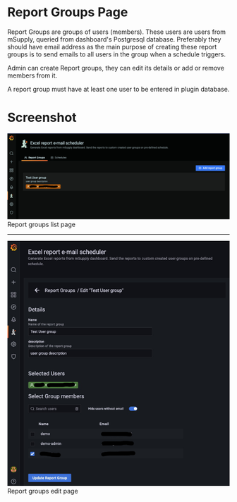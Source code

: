 # Report Groups Page

Report Groups are groups of users (members). These users are users from mSupply, queried from dashboard's Postgresql database. Preferably they should have email address as the main purpose of creating these report groups is to send emails to all users in the group when a schedule triggers.

Admin can create Report groups, they can edit its details or add or remove members from it.

A report group must have at least one user to be entered in plugin database.

# Screenshot

![Report groups](./screenshots/report_groups.jpg)
Report groups list page

---

![Report groups edit](./screenshots/report_group_edit.jpg)
Report groups edit page
